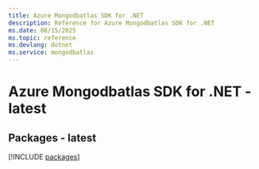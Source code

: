 ```yaml
---
title: Azure Mongodbatlas SDK for .NET
description: Reference for Azure Mongodbatlas SDK for .NET
ms.date: 08/15/2025
ms.topic: reference
ms.devlang: dotnet
ms.service: mongodbatlas
---
```

# Azure Mongodbatlas SDK for .NET - latest
## Packages - latest
[!INCLUDE [packages](mongodbatlas-index.md)]
